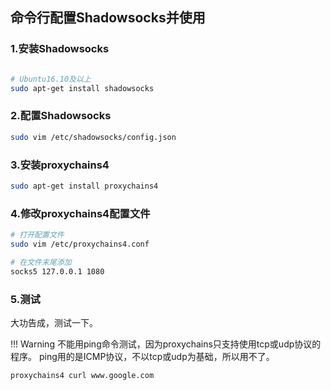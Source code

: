 ## 命令行配置Shadowsocks并使用

### 1.安装Shadowsocks
```bash

# Ubuntu16.10及以上
sudo apt-get install shadowsocks

```
### 2.配置Shadowsocks
```bash
sudo vim /etc/shadowsocks/config.json 

```



### 3.安装proxychains4
```bash
sudo apt-get install proxychains4

```

### 4.修改proxychains4配置文件
```bash
# 打开配置文件
sudo vim /etc/proxychains4.conf

# 在文件末尾添加
socks5 127.0.0.1 1080

```

### 5.测试

大功告成，测试一下。

!!! Warning
    不能用ping命令测试，因为proxychains只支持使用tcp或udp协议的程序。
	ping用的是ICMP协议，不以tcp或udp为基础，所以用不了。

```bash
proxychains4 curl www.google.com
```


